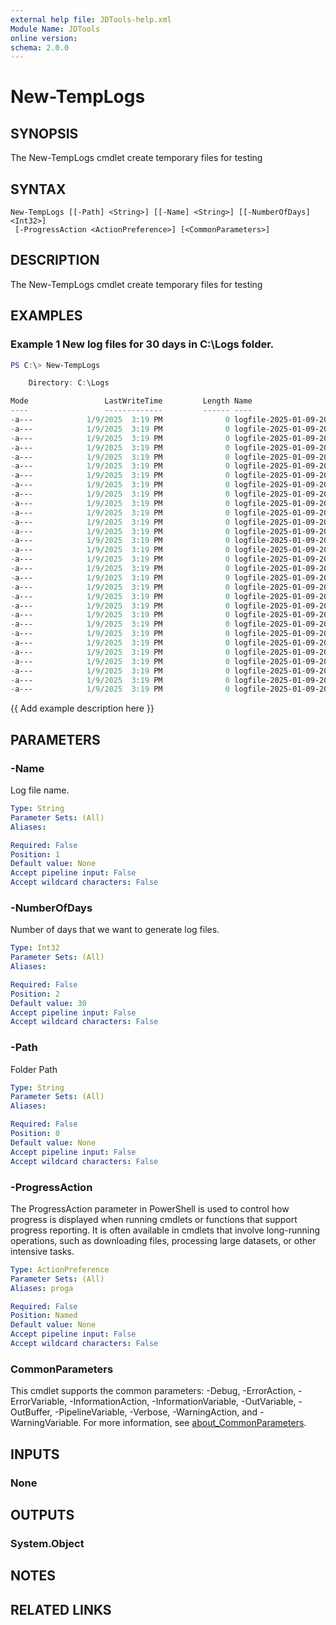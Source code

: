 ```yaml
---
external help file: JDTools-help.xml
Module Name: JDTools
online version:
schema: 2.0.0
---
```


# New-TempLogs

## SYNOPSIS
The New-TempLogs cmdlet create temporary files for testing

## SYNTAX

```
New-TempLogs [[-Path] <String>] [[-Name] <String>] [[-NumberOfDays] <Int32>]
 [-ProgressAction <ActionPreference>] [<CommonParameters>]
```

## DESCRIPTION
The New-TempLogs cmdlet create temporary files for testing

## EXAMPLES

### Example 1 New log files for 30 days in C:\Logs folder.
```powershell
PS C:\> New-TempLogs

    Directory: C:\Logs

Mode                 LastWriteTime         Length Name
----                 -------------         ------ ----
-a---            1/9/2025  3:19 PM              0 logfile-2025-01-09-2025-01-08.log
-a---            1/9/2025  3:19 PM              0 logfile-2025-01-09-2025-01-07.log
-a---            1/9/2025  3:19 PM              0 logfile-2025-01-09-2025-01-06.log
-a---            1/9/2025  3:19 PM              0 logfile-2025-01-09-2025-01-05.log
-a---            1/9/2025  3:19 PM              0 logfile-2025-01-09-2025-01-04.log
-a---            1/9/2025  3:19 PM              0 logfile-2025-01-09-2025-01-03.log
-a---            1/9/2025  3:19 PM              0 logfile-2025-01-09-2025-01-02.log
-a---            1/9/2025  3:19 PM              0 logfile-2025-01-09-2025-01-01.log
-a---            1/9/2025  3:19 PM              0 logfile-2025-01-09-2024-12-31.log
-a---            1/9/2025  3:19 PM              0 logfile-2025-01-09-2024-12-30.log
-a---            1/9/2025  3:19 PM              0 logfile-2025-01-09-2024-12-29.log
-a---            1/9/2025  3:19 PM              0 logfile-2025-01-09-2024-12-28.log
-a---            1/9/2025  3:19 PM              0 logfile-2025-01-09-2024-12-27.log
-a---            1/9/2025  3:19 PM              0 logfile-2025-01-09-2024-12-26.log
-a---            1/9/2025  3:19 PM              0 logfile-2025-01-09-2024-12-25.log
-a---            1/9/2025  3:19 PM              0 logfile-2025-01-09-2024-12-24.log
-a---            1/9/2025  3:19 PM              0 logfile-2025-01-09-2024-12-23.log
-a---            1/9/2025  3:19 PM              0 logfile-2025-01-09-2024-12-22.log
-a---            1/9/2025  3:19 PM              0 logfile-2025-01-09-2024-12-21.log
-a---            1/9/2025  3:19 PM              0 logfile-2025-01-09-2024-12-20.log
-a---            1/9/2025  3:19 PM              0 logfile-2025-01-09-2024-12-19.log
-a---            1/9/2025  3:19 PM              0 logfile-2025-01-09-2024-12-18.log
-a---            1/9/2025  3:19 PM              0 logfile-2025-01-09-2024-12-17.log
-a---            1/9/2025  3:19 PM              0 logfile-2025-01-09-2024-12-16.log
-a---            1/9/2025  3:19 PM              0 logfile-2025-01-09-2024-12-15.log
-a---            1/9/2025  3:19 PM              0 logfile-2025-01-09-2024-12-14.log
-a---            1/9/2025  3:19 PM              0 logfile-2025-01-09-2024-12-13.log
-a---            1/9/2025  3:19 PM              0 logfile-2025-01-09-2024-12-12.log
-a---            1/9/2025  3:19 PM              0 logfile-2025-01-09-2024-12-11.log
-a---            1/9/2025  3:19 PM              0 logfile-2025-01-09-2024-12-10.log
```

{{ Add example description here }}

## PARAMETERS

### -Name
Log file name.

```yaml
Type: String
Parameter Sets: (All)
Aliases:

Required: False
Position: 1
Default value: None
Accept pipeline input: False
Accept wildcard characters: False
```

### -NumberOfDays
Number of days that we want to generate log files.

```yaml
Type: Int32
Parameter Sets: (All)
Aliases:

Required: False
Position: 2
Default value: 30
Accept pipeline input: False
Accept wildcard characters: False
```

### -Path
Folder Path

```yaml
Type: String
Parameter Sets: (All)
Aliases:

Required: False
Position: 0
Default value: None
Accept pipeline input: False
Accept wildcard characters: False
```

### -ProgressAction
The ProgressAction parameter in PowerShell is used to control how progress is displayed when running cmdlets or functions that support progress reporting. It is often available in cmdlets that involve long-running operations, such as downloading files, processing large datasets, or other intensive tasks.

```yaml
Type: ActionPreference
Parameter Sets: (All)
Aliases: proga

Required: False
Position: Named
Default value: None
Accept pipeline input: False
Accept wildcard characters: False
```

### CommonParameters
This cmdlet supports the common parameters: -Debug, -ErrorAction, -ErrorVariable, -InformationAction, -InformationVariable, -OutVariable, -OutBuffer, -PipelineVariable, -Verbose, -WarningAction, and -WarningVariable. For more information, see [about_CommonParameters](http://go.microsoft.com/fwlink/?LinkID=113216).

## INPUTS

### None

## OUTPUTS

### System.Object
## NOTES

## RELATED LINKS
